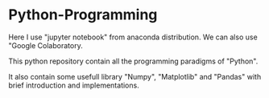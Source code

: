 # Python-Programming

Here I use "jupyter notebook" from  anaconda distribution.
We can also use "Google Colaboratory.

This python repository contain all the programming paradigms of "Python".

It also contain some usefull library "Numpy", "Matplotlib" and "Pandas" with brief introduction and implementations.
